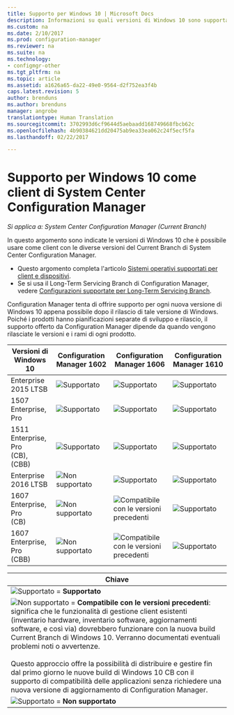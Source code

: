 ```yaml
---
title: Supporto per Windows 10 | Microsoft Docs
description: Informazioni su quali versioni di Windows 10 sono supportate per eseguire il client di System Center Configuration Manager.
ms.custom: na
ms.date: 2/10/2017
ms.prod: configuration-manager
ms.reviewer: na
ms.suite: na
ms.technology:
- configmgr-other
ms.tgt_pltfrm: na
ms.topic: article
ms.assetid: a1626a65-da22-49e0-9564-d2f752ea3f4b
caps.latest.revision: 5
author: brenduns
ms.author: brenduns
manager: angrobe
translationtype: Human Translation
ms.sourcegitcommit: 3702993d6cf9644d5aebaadd168749668fbcb62c
ms.openlocfilehash: 4b90384621dd20475ab9ea33ea062c24f5ecf5fa
ms.lasthandoff: 02/22/2017

---
```

# <a name="support-for-windows-10-as-a-client-of-system-center-configuration-manager"></a>Supporto per Windows 10 come client di System Center Configuration Manager

*Si applica a: System Center Configuration Manager (Current Branch)*


 In questo argomento sono indicate le versioni di Windows 10 che è possibile usare come client con le diverse versioni del Current Branch di System Center Configuration Manager.

- Questo argomento completa l'articolo [Sistemi operativi supportati per client e dispositivi](/sccm/core/plan-design/configs/supported-operating-systems-for-clients-and-devices).
- Se si usa il Long-Term Servicing Branch di Configuration Manager, vedere [Configurazioni supportate per Long-Term Servicing Branch](/sccm/core/understand/supported-configurations-for-ltsb).

Configuration Manager tenta di offrire supporto per ogni nuova versione di Windows 10 appena possibile dopo il rilascio di tale versione di Windows. Poiché i prodotti hanno pianificazioni separate di sviluppo e rilascio, il supporto offerto da Configuration Manager dipende da quando vengono rilasciate le versioni e i rami di ogni prodotto.  



|Versioni di Windows 10 |Configuration Manager 1602|Configuration Manager 1606|Configuration Manager 1610|
|---------------------|-----|-----|-----|
|Enterprise 2015 LTSB |![Supportato](media/green_check.png) |![Supportato](media/green_check.png) |![Supportato](media/green_check.png) |
|1507 <br />Enterprise, Pro | ![Supportato](media/green_check.png)| ![Supportato](media/green_check.png)|![Supportato](media/green_check.png) |
|1511 <br />Enterprise, Pro <br />(CB), (CBB) |![Supportato](media/green_check.png) |![Supportato](media/green_check.png) |![Supportato](media/green_check.png) |
|Enterprise 2016 LTSB    |![Non supportato](media/Red_X.png) |![Supportato](media/green_check.png) | ![Supportato](media/green_check.png)|
|1607 <br />Enterprise, Pro<br /> (CB)    |![Non supportato](media/Red_X.png) |![Compatibile con le versioni precedenti](media/blue_compat.png) |![Supportato](media/green_check.png) |
|1607 <br />Enterprise, Pro <br />(CBB)    |![Non supportato](media/Red_X.png) |![Compatibile con le versioni precedenti](media/Red_X.png) |![Supportato](media/green_check.png) |


|Chiave|
|--|
|![Supportato](media/green_check.png) = **Supportato**  |
|![Non supportato](media/blue_compat.png)  = **Compatibile con le versioni precedenti**: significa che le funzionalità di gestione client esistenti (inventario hardware, inventario software, aggiornamenti software, e così via) dovrebbero funzionare con la nuova build Current Branch di Windows 10. Verranno documentati eventuali problemi noti o avvertenze. <br><br>Questo approccio offre la possibilità di distribuire e gestire fin dal primo giorno le nuove build di Windows 10 CB con il supporto di compatibilità delle applicazioni senza richiedere una nuova versione di aggiornamento di Configuration Manager. |
|![Supportato](media/Red_X.png) = **Non supportato**|

